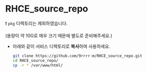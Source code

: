 # RHCE_source_repo

❗ ```pkg``` 디렉토리는 제외하였습니다.

(용량이 약 10G로 매우 크기 때문에 별도로 준비해주세요.)
- 아래와 같이 서비스 디렉토리로 **복사**하여 사용하세요.

  ```bash
  git clone https://github.com/9rrrr-m/RHCE_source_repo.git
  cd RHCE_source_repo/
  cp -r * /var/www/html/
  ```
